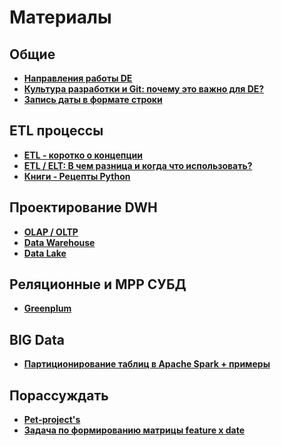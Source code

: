 # Материалы

## Общие
- **[Направления работы DE](https://t.me/kuzmin_dmitry91/41)**
- **[Культура разработки и Git: почему это важно для DE?](https://t.me/kuzmin_dmitry91/64)**
- **[Запись даты в формате строки](https://t.me/kuzmin_dmitry91/59)**

## ETL процессы
* **[ETL - коротко о концепции](https://t.me/kuzmin_dmitry91/11)**
* **[ETL / ELT: В чем разница и когда что использовать?](https://t.me/kuzmin_dmitry91/28)**
* **[Книги - Рецепты Python](https://t.me/kuzmin_dmitry91/34)**

## Проектирование DWH
* **[OLAP / OLTP](https://t.me/kuzmin_dmitry91/13)**
* **[Data Warehouse](https://t.me/kuzmin_dmitry91/17)**
* **[Data Lake](https://t.me/kuzmin_dmitry91/22)**

## Реляционные и МРР СУБД
* **[Greenplum](https://t.me/kuzmin_dmitry91/49)**

## BIG Data
* **[Партиционирование таблиц в Apache Spark + примеры](https://t.me/kuzmin_dmitry91/54)**

## Порассуждать
* **[Pet-project's](https://t.me/kuzmin_dmitry91/50)**
* **[Задача по формированию матрицы feature x date](https://t.me/kuzmin_dmitry91/57)**


